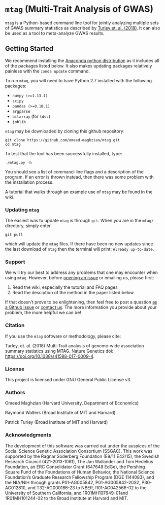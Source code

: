 # `mtag` (Multi-Trait Analysis of GWAS)

`mtag` is a Python-based command line tool for jointly analyzing multiple sets of GWAS summary statistics as described by [Turley et. al. (2018)](https://www.nature.com/articles/s41588-017-0009-4). It can also be used as a tool to meta-analyze GWAS results.

## Getting Started

We recommend installing the [Anaconda python distribution](https://www.continuum.io/downloads) as it includes all of the packages listed below. It also makes updating packages relatively painless with the `conda update` command.

To run `mtag`, you will need to have Python 2.7 installed with the following packages:

* `numpy (>=1.13.1)`  
* `scipy`
* `pandas (>=0.18.1)`
* `argparse`
* `bitarray` (for `ldsc`)
* `joblib`



`mtag` may be downloaded by cloning this github repository:

	git clone https://github.com/omeed-maghzian/mtag.git
	cd mtag

To test that the tool has been successfully installed, type:

	./mtag.py -h

You should see a list of command-line flags and a description of the program. If an error is thrown instead, then there was some problem with the installation process.

A tutorial that walks through an example use of `mtag` may be found in the wiki.

### Updating `mtag`

The easiest was to update `mtag` is through `git`. When you are in the `mtag/` directory, simply enter

	git pull

which will update the `mtag` files. If there have been no new updates since the last download of `mtag` then the terminal will print: `Already up-to-date.`

### Support

We will try our best to address any problems that one may encounter when using `mtag`. However, before [opening an issue](https://github.com/omeed-maghzian/mtag/issues) or emailing us, please first:

1. Read the wiki, especially the tutorial and FAQ pages
2. Read the desciption of the method in the paper listed below

If that doesn't prove to be enlightening, then feel free to post a question [as a Github issue](https://github.com/omeed-maghzian/mtag/issues) or [contact us](mailto:maghzian@nber.org). The more information you provide about your problem, the more helpful we can be!

### Citation

If you use the `mtag` software or methodology, please cite:

Turley, et. al. (2018) Multi-Trait analysis of genome-wide association summary statistics using MTAG. Nature Genetics  doi: <https://doi.org/10.1038/s41588-017-0009-4>.

### License

This project is licensed under GNU General Public License v3.

### Authors

Omeed Maghzian (Harvard University, Department of Economics)

Raymond Walters (Broad Institute of MIT and Harvard)

Patrick Turley (Broad Institute of MIT and Harvard)

### Acknowledgments

The development of this software was carried out under the auspices of the Social Science Genetic Association Consortium (SSGAC). This work was supported by the Ragnar Söderberg Foundation (E9/11 E42/15), the Swedish Research Council (421-2013-1061), The Jan Wallander and Tom Hedelius Foundation, an ERC Consolidator Grant (647648 EdGe), the Pershing Square Fund of the Foundations of Human Behavior, the National Science Foundation’s Graduate Research Fellowship Program (DGE 1144083), and the NIA/NIH through grants P01-AG005842, P01-AG005842-20S2, P30-AG012810, and T32-AG000186-23 to NBER, R01-AG042568-02 to the University of Southern California, and 1R01MH107649-01and 1R01MH101244-02 to the Broad Institute at Harvard and MIT. 

